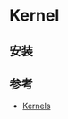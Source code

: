 # Kernel

## 安装

## 参考

* [Kernels](https://wiki.archlinux.org/index.php/Kernels_(%E7%AE%80%E4%BD%93%E4%B8%AD%E6%96%87))